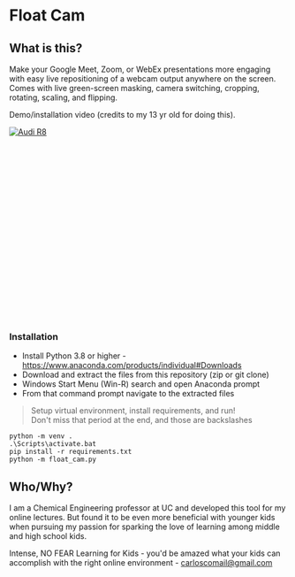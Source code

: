 # Float Cam

## What is this?
Make your Google Meet, Zoom, or WebEx presentations more engaging with easy live repositioning of a webcam output anywhere on the screen. Comes with live green-screen masking, camera switching, cropping, rotating, scaling, and flipping.

Demo/installation video (credits to my 13 yr old for doing this).

[![Audi R8](http://img.youtube.com/vi/KOxbO0EI4MA/0.jpg)](https://www.youtube.com/embed/-1b9dLhkn5E "Audi R8")

<iframe width="560" height="315" src="" frameborder="0" allow="accelerometer; autoplay; encrypted-media; gyroscope; picture-in-picture" allowfullscreen></iframe>

### Installation
- Install Python 3.8 or higher - https://www.anaconda.com/products/individual#Downloads
- Download and extract the files from this repository (zip or git clone)
- Windows Start Menu (Win-R) search and open Anaconda prompt
- From that command prompt navigate to the extracted files

> Setup virtual environment, install requirements, and run! <br>
> Don't miss that period at the end, and those are backslashes

```shell
python -m venv .
.\Scripts\activate.bat
pip install -r requirements.txt
python -m float_cam.py
```


## Who/Why?
I am a Chemical Engineering professor at UC and developed this tool for my online lectures. 
But found it to be even more beneficial with younger kids when pursuing my passion for 
sparking the love of learning among middle and high school kids.

Intense, NO FEAR Learning for Kids - you'd be amazed what your kids can accomplish
 with the right online environment - carloscomail@gmail.com
